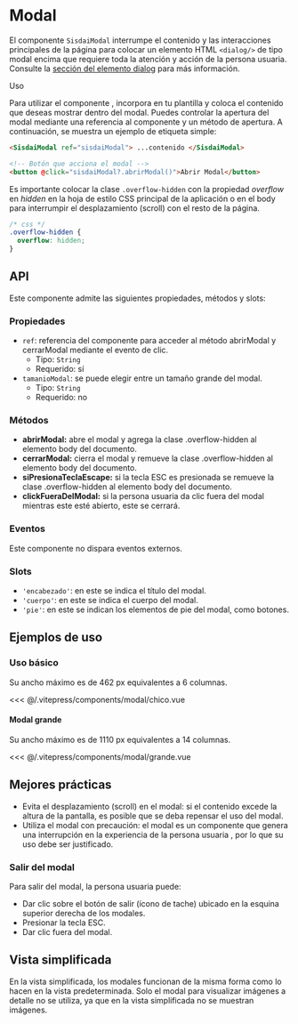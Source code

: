 <script setup>
import EjemploChico from "../../.vitepress/components/modal/chico.vue";
import EjemploGrande from "../../.vitepress/components/modal/grande.vue";
</script>

# Modal

El componente `SisdaiModal` interrumpe el contenido y las interacciones principales de la página para colocar un elemento HTML `<dialog/>` de tipo modal encima que requiere toda la atención y acción de la persona usuaria. Consulte la [sección del elemento dialog](https://developer.mozilla.org/es/docs/Web/HTML/Element/dialog) para más información.

Uso

Para utilizar el componente , incorpora en tu plantilla y coloca el contenido que deseas mostrar dentro del modal. Puedes controlar la apertura del modal mediante una referencia al componente y un método de apertura. A continuación, se muestra un ejemplo de etiqueta simple:

```html
<SisdaiModal ref="sisdaiModal"> ...contenido </SisdaiModal>

<!-- Botón que acciona el modal -->
<button @click="sisdaiModal?.abrirModal()">Abrir Modal</button>
```

Es importante colocar la clase `.overflow-hidden` con la propiedad _overflow_ en _hidden_ en la hoja de estilo CSS principal de la aplicación o en el body para interrumpir el desplazamiento (scroll) con el resto de la página.

```css
/* css */
.overflow-hidden {
  overflow: hidden;
}
```

<section id="api">

## API

Este componente admite las siguientes propiedades, métodos y slots:

### Propiedades

- `ref`: referencia del componente para acceder al método abrirModal y cerrarModal mediante el evento de clic.
  - Tipo: `String`
  - Requerido: sí
- `tamanioModal`: se puede elegir entre un tamaño grande del modal.
  - Tipo: `String`
  - Requerido: no

### Métodos

- **abrirModal:** abre el modal y agrega la clase .overflow-hidden al elemento body del documento.
- **cerrarModal:** cierra el modal y remueve la clase .overflow-hidden al elemento body del documento.
- **siPresionaTeclaEscape:** si la tecla ESC es presionada se remueve la clase .overflow-hidden al elemento body del documento.
- **clickFueraDelModal:** si la persona usuaria da clic fuera del modal mientras este esté abierto, este se cerrará.

### Eventos

Este componente no dispara eventos externos.

### Slots

- `'encabezado'`: en este se indica el título del modal.
- `'cuerpo'`: en este se indica el cuerpo del modal.
- `'pie'`: en este se indican los elementos de pie del modal, como botones.

</section>

<section id="ejemplos">

## Ejemplos de uso

### Uso básico

Su ancho máximo es de 462 px equivalentes a 6 columnas.

<!-- <utils-ejemplo-doc ruta="modal/chico.vue"/> -->
<EjemploChico />
<<< @/.vitepress/components/modal/chico.vue

#### Modal grande

Su ancho máximo es de 1110 px equivalentes a 14 columnas.

<!-- <utils-ejemplo-doc ruta="modal/grande.vue"/> -->
<EjemploGrande />
<<< @/.vitepress/components/modal/grande.vue

## Mejores prácticas

- Evita el desplazamiento (scroll) en el modal: si el contenido excede la altura de la pantalla, es posible que se deba repensar el uso del modal.
- Utiliza el modal con precaución: el modal es un componente que genera una interrupción en la experiencia de la persona usuaria , por lo que su uso debe ser justificado.

### Salir del modal

Para salir del modal, la persona usuaria puede:

- Dar clic sobre el botón de salir (ícono de tache) ubicado en la esquina superior derecha de los modales.
- Presionar la tecla ESC.
- Dar clic fuera del modal.

## Vista simplificada

En la vista simplificada, los modales funcionan de la misma forma como lo hacen en la vista predeterminada. Solo el modal para visualizar imágenes a detalle no se utiliza, ya que en la vista simplificada no se muestran imágenes.

</section>
